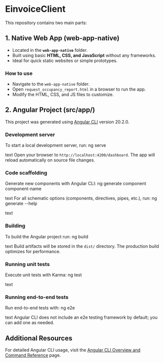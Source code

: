 # EinvoiceClient

This repository contains two main parts:

## 1. Native Web App (web-app-native)
- Located in the **`web-app-native`** folder.
- Built using basic **HTML, CSS, and JavaScript** without any frameworks.
- Ideal for quick static websites or simple prototypes.

### How to use
- Navigate to the `web-app-native` folder.
- Open `request_occupancy_report.html` in a browser to run the app.
- Modify the HTML, CSS, and JS files to customize.

## 2. Angular Project (src/app/)
This project was generated using [Angular CLI](https://github.com/angular/angular-cli) version 20.2.0.

### Development server
To start a local development server, run:
ng serve

text
Open your browser to `http://localhost:4200/dashboard`. The app will reload automatically on source file changes.

### Code scaffolding
Generate new components with Angular CLI:
ng generate component component-name

text
For all schematic options (components, directives, pipes, etc.), run:
ng generate --help

text

### Building
To build the Angular project run:
ng build

text
Build artifacts will be stored in the `dist/` directory. The production build optimizes for performance.

### Running unit tests
Execute unit tests with Karma:
ng test

text

### Running end-to-end tests
Run end-to-end tests with:
ng e2e

text
Angular CLI does not include an e2e testing framework by default; you can add one as needed.

## Additional Resources
For detailed Angular CLI usage, visit the [Angular CLI Overview and Command Reference](https://angular.dev/tools/cli) page.
